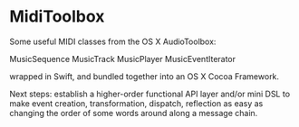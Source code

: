 MidiToolbox
===========

Some useful MIDI classes from the OS X AudioToolbox:

MusicSequence
MusicTrack
MusicPlayer
MusicEventIterator

wrapped in Swift, and bundled together into an OS X Cocoa Framework.

Next steps: establish a higher-order functional API layer and/or mini DSL to make event creation, transformation, dispatch, reflection as easy as changing the order of some words around along a message chain. 
